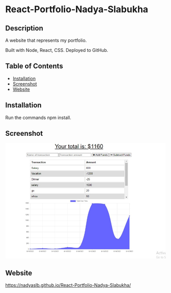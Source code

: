 # React-Portfolio-Nadya-Slabukha
  ## Description
A website that represents my portfolio.

Built with Node, React, CSS. Deployed to GitHub.

  ## Table of Contents
  - [Installation](#installation)
  - [Screenshot](#screenshot)
  - [Website](#website)

  ## Installation
  Run the commands  npm install.

  ## Screenshot
  ![Screenshot](https://github.com/NadyaSlb/Roadmap-Nadya/blob/main/public/images/Screenshot_18.jpg)

  ## Website
 https://nadyaslb.github.io/React-Portfolio-Nadya-Slabukha/
